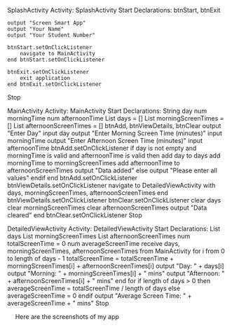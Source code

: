 SplashActivity
Activity: SplashActivity
Start
    Declarations: btnStart, btnExit
    
    output "Screen Smart App"
    output "Your Name"
    output "Your Student Number"
    
    btnStart.setOnClickListener
        navigate to MainActivity
    end btnStart.setOnClickListener
    
    btnExit.setOnClickListener
        exit application
    end btnExit.setOnClickListener
Stop






MainActivity
Activity: MainActivity
Start
    Declarations: 
        String day
        num morningTime
        num afternoonTime
        List<String> days = []
        List<num> morningScreenTimes = []
        List<num> afternoonScreenTimes = []
        btnAdd, btnViewDetails, btnClear
    output "Enter Day"
    input day
    output "Enter Morning Screen Time (minutes)"
    input morningTime
    output "Enter Afternoon Screen Time (minutes)"
    input afternoonTime
    btnAdd.setOnClickListener
        if day is not empty and morningTime is valid and afternoonTime is valid then
            add day to days
            add morningTime to morningScreenTimes
            add afternoonTime to afternoonScreenTimes
            output "Data added"
        else
            output "Please enter all values"
        endif
    end btnAdd.setOnClickListener
    btnViewDetails.setOnClickListener
        navigate to DetailedViewActivity with days, morningScreenTimes, afternoonScreenTimes
    end btnViewDetails.setOnClickListener
    btnClear.setOnClickListener
        clear days
        clear morningScreenTimes
        clear afternoonScreenTimes
        output "Data cleared"
    end btnClear.setOnClickListener
Stop








DetailedViewActivity
Activity: DetailedViewActivity
Start
    Declarations:
        List<String> days
        List<num> morningScreenTimes
        List<num> afternoonScreenTimes
        num totalScreenTime = 0
        num averageScreenTime
    receive days, morningScreenTimes, afternoonScreenTimes from MainActivity
    for i from 0 to length of days - 1
        totalScreenTime = totalScreenTime + morningScreenTimes[i] + afternoonScreenTimes[i]
        output "Day: " + days[i]
        output "Morning: " + morningScreenTimes[i] + " mins"
        output "Afternoon: " + afternoonScreenTimes[i] + " mins"
    end for
    if length of days > 0 then
        averageScreenTime = totalScreenTime / length of days
    else
        averageScreenTime = 0
    endif
    output "Average Screen Time: " + averageScreenTime + " mins"
Stop

 
Here are the screenshots of my app
